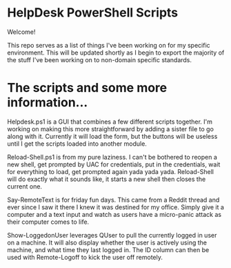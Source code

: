 # HelpDesk PowerShell Scripts
Welcome!

This repo serves as a list of things I've been working on for my specific environment. This will be updated shortly as I begin to export the majority of the stuff I've been working on to non-domain specific standards. 

# The scripts and some more information...
Helpdesk.ps1 is a GUI that combines a few different scripts together. I'm working on making this more straightforward by adding a sister file to go along with it. Currently it will load the form, but the buttons will be useless until I get the scripts loaded into another module.

Reload-Shell.ps1 is from my pure laziness. I can't be bothered to reopen a new shell, get prompted by UAC for credentials, put in the credentials, wait for everything to load, get prompted again yada yada yada. Reload-Shell will do exactly what it sounds like, it starts a new shell then closes the current one. 

Say-RemoteText is for friday fun days. This came from a Reddit thread and ever since I saw it there I knew it was destined for my office. Simply give it a computer and a text input and watch as users have a micro-panic attack as their computer comes to life. 

Show-LoggedonUser leverages QUser to pull the currently logged in user on a machine. It will also display whether the user is actively using the machine, and what time they last logged in. The ID column can then be used with Remote-Logoff to kick the user off remotely.

